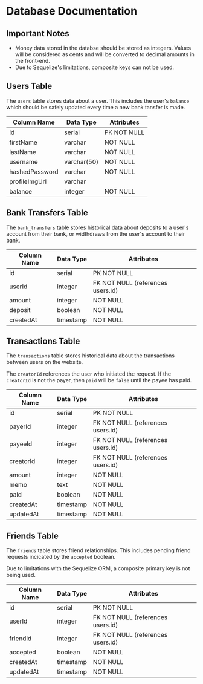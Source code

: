 # Database Documentation

## Important Notes

- Money data stored in the databse should be stored as integers. Values will be considered as cents and will be converted to decimal amounts in the front-end.
- Due to Sequelize's limitations, composite keys can not be used.

## Users Table

The `users` table stores data about a user. This includes the user's `balance` which should be safely updated every time a new bank tansfer is made.

| Column Name    | Data Type   | Attributes  |
| -------------- | ----------- | ----------- |
| id             | serial      | PK NOT NULL |
| firstName      | varchar     | NOT NULL    |
| lastName       | varchar     | NOT NULL    |
| username       | varchar(50) | NOT NULL    |
| hashedPassword | varchar     | NOT NULL    |
| profileImgUrl  | varchar     |             |
| balance        | integer     | NOT NULL    |

## Bank Transfers Table

The `bank_transfers` table stores historical data about deposits to a user's account from their bank, or widthdraws from the user's account to their bank.

| Column Name | Data Type | Attributes                        |
| ----------- | --------- | --------------------------------- |
| id          | serial    | PK NOT NULL                       |
| userId      | integer   | FK NOT NULL (references users.id) |
| amount      | integer   | NOT NULL                          |
| deposit     | boolean   | NOT NULL                          |
| createdAt   | timestamp | NOT NULL                          |

## Transactions Table

The `transactions` table stores historical data about the transactions between users on the website.

The `creatorId` references the user who initiated the request. If the `creatorId` is not the payer, then `paid` will be `false` until the payee has paid.

| Column Name | Data Type | Attributes                        |
| ----------- | --------- | --------------------------------- |
| id          | serial    | PK NOT NULL                       |
| payerId     | integer   | FK NOT NULL (references users.id) |
| payeeId     | integer   | FK NOT NULL (references users.id) |
| creatorId   | integer   | FK NOT NULL (references users.id) |
| amount      | integer   | NOT NULL                          |
| memo        | text      | NOT NULL                          |
| paid        | boolean   | NOT NULL                          |
| createdAt   | timestamp | NOT NULL                          |
| updatedAt   | timestamp | NOT NULL                          |

## Friends Table

The `friends` table stores friend relationships. This includes pending friend requests incicated by the `accepted` boolean.

Due to limitations with the Sequelize ORM, a composite primary key is not being used.

| Column Name | Data Type | Attributes                        |
| ----------- | --------- | --------------------------------- |
| id          | serial    | PK NOT NULL                       |
| userId      | integer   | FK NOT NULL (references users.id) |
| friendId    | integer   | FK NOT NULL (references users.id) |
| accepted    | boolean   | NOT NULL                          |
| createdAt   | timestamp | NOT NULL                          |
| updatedAt   | timestamp | NOT NULL                          |
